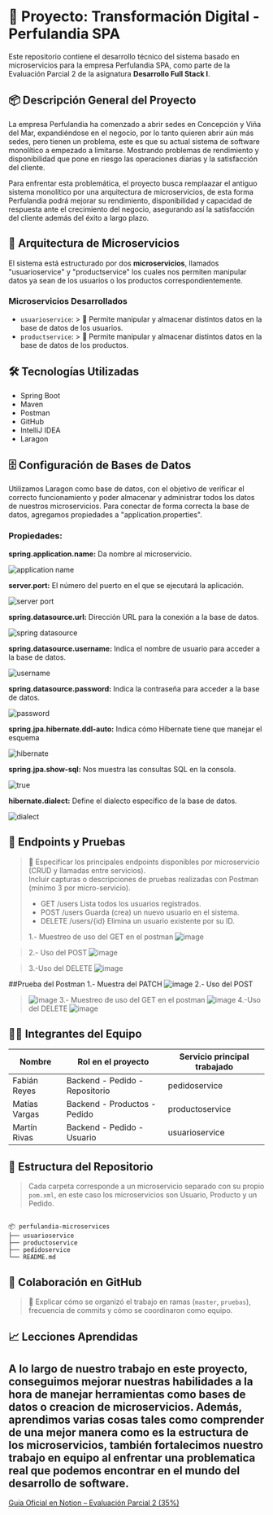 # 🧾 Proyecto: Transformación Digital - Perfulandia SPA


Este repositorio contiene el desarrollo técnico del sistema basado en microservicios para la empresa Perfulandia SPA, como parte de la Evaluación Parcial 2 de la asignatura **Desarrollo Full Stack I**.

## 📦 Descripción General del Proyecto

La empresa Perfulandia ha comenzado a abrir sedes en Concepción y Viña del Mar, expandiéndose en el negocio, por lo tanto quieren abrir aún más sedes, pero tienen un problema, este es que su actual sistema de software monolítico a empezado a limitarse. Mostrando problemas de rendimiento y disponibilidad que pone en riesgo las operaciones diarias y la satisfacción del cliente.

Para enfrentar esta problemática, el proyecto busca remplaazar el antiguo sistema monolítico por una arquitectura de microservicios, de esta forma Perfulandia podrá mejorar su rendimiento, disponibilidad y capacidad de respuesta ante el crecimiento del negocio, asegurando así la satisfacción del cliente además del éxito a largo plazo.

## 🧩 Arquitectura de Microservicios

El sistema está estructurado por dos **microservicios**, llamados "usuarioservice" y "productservice" los cuales nos permiten manipular datos ya sean de los usuarios o los productos correspondientemente.

### Microservicios Desarrollados

- `usuarioservice`: > 📝 Permite manipular y almacenar distintos datos en la base de datos de los usuarios.
- `productservice`: > 📝 Permite manipular y almacenar distintos datos en la base de datos de los productos.

## 🛠️ Tecnologías Utilizadas

* Spring Boot
* Maven
* Postman
* GitHub
* IntelliJ IDEA
* Laragon

## 🗄️ Configuración de Bases de Datos

Utilizamos Laragon como base de datos, con el objetivo de verificar el correcto funcionamiento y poder almacenar y administrar todos los datos de nuestros microservicios.
Para conectar de forma correcta la base de datos, agregamos propiedades a "application.properties".

### Propiedades:

**spring.application.name:** Da nombre al microservicio.

![application name](https://github.com/user-attachments/assets/581f8eec-43a3-4ca8-8b31-824a9bde5e88)

**server.port:** El número del puerto en el que se ejecutará la aplicación.

![server port](https://github.com/user-attachments/assets/ab98275e-c580-416f-80f2-d5a702c4c479)

**spring.datasource.url:** Dirección URL para la conexión a la base de datos.

![spring datasource](https://github.com/user-attachments/assets/ea648c8c-3dba-4b8c-bb55-34bad61a8a9b)

**spring.datasource.username:** Indica el nombre de usuario para acceder a la base de datos.

![username](https://github.com/user-attachments/assets/f08301b6-e703-4528-8df0-a5ac07ca0e02)

**spring.datasource.password:** Indica la contraseña para acceder a la base de datos.

![password](https://github.com/user-attachments/assets/a874f193-a825-4f22-b85c-d8fce4da38f7)

**spring.jpa.hibernate.ddl-auto:** Indica cómo Hibernate tiene que manejar el esquema 

![hibernate](https://github.com/user-attachments/assets/47ba1461-5027-429f-8aa0-74ec4ae568e6)

**spring.jpa.show-sql:** Nos muestra las consultas SQL en la consola.

![true](https://github.com/user-attachments/assets/e87b2622-fd0c-4b97-b80b-1e02694739a7)

**hibernate.dialect:** Define el dialecto específico de la base de datos.

![dialect](https://github.com/user-attachments/assets/ff0e8e8d-ffd4-4bd6-8155-9ceeecc058ed)

## 📮 Endpoints y Pruebas

> 📝 Especificar los principales endpoints disponibles por microservicio (CRUD y llamadas entre servicios).  
> Incluir capturas o descripciones de pruebas realizadas con Postman (mínimo 3 por micro-servicio).
>
> * GET /users Lista todos los usuarios registrados.
> * POST /users Guarda (crea) un nuevo usuario en el sistema.
> * DELETE /users/{id} Elimina un usuario existente por su ID.
>   
>1.- Muestreo de uso del GET en el postman
> ![image](https://github.com/user-attachments/assets/7564d6d5-fc34-4df2-ac83-846f94fa0c33)

> 2.- Uso del POST
> ![image](https://github.com/user-attachments/assets/ca575701-d270-4a5f-9c90-3dba38d20498)

> 3.-Uso del DELETE
> ![image](https://github.com/user-attachments/assets/6b63f74f-928c-466e-b5c7-a5eb617f8d0d)

##Prueba del Postman
1.- Muestra del PATCH
![image](https://github.com/user-attachments/assets/f4924370-84fe-4f15-93b3-d3711a6d2e22)
2.-  Uso del POST
> ![image](https://github.com/user-attachments/assets/ca575701-d270-4a5f-9c90-3dba38d20498)
3.- Muestreo de uso del GET en el postman
> ![image](https://github.com/user-attachments/assets/7564d6d5-fc34-4df2-ac83-846f94fa0c33)
4.-Uso del DELETE
> ![image](https://github.com/user-attachments/assets/6b63f74f-928c-466e-b5c7-a5eb617f8d0d)



## 🧑‍💻 Integrantes del Equipo

| Nombre                  | Rol en el proyecto                | Servicio principal trabajado |
|-------------------------|-----------------------------------|------------------------------|
| Fabián Reyes            |  Backend - Pedido - Repositorio   | pedidoservice                |
| Matías Vargas           |  Backend - Productos - Pedido     | productoservice              |
| Martín Rivas            |  Backend - Pedido - Usuario       | usuarioservice               |

## 📂 Estructura del Repositorio

> Cada carpeta corresponde a un microservicio separado con su propio `pom.xml`, en este caso los microservicios son Usuario, Producto y un Pedido.

```

📦 perfulandia-microservices
├── usuarioservice
├── productoservice
├── pedidoservice 
└── README.md

```

## 👥 Colaboración en GitHub

> 📝 Explicar cómo se organizó el trabajo en ramas (`master`, `pruebas`), frecuencia de commits y cómo se coordinaron como equipo.

## 📈 Lecciones Aprendidas
A lo largo de nuestro trabajo en este proyecto, conseguimos mejorar nuestras habilidades a la hora de manejar herramientas como bases de datos o creacion de microservicios. 
Además, aprendimos varias cosas tales como comprender de una mejor manera como es la estructura de los microservicios, también fortalecimos nuestro trabajo en equipo al enfrentar una problematica real que podemos encontrar en el mundo del desarrollo de software.
---

[Guía Oficial en Notion – Evaluación Parcial 2 (35%)](https://quilt-canary-969.notion.site/Gu-a-Oficial-Evaluaci-n-Parcial-2-35-1f75b3c4e31280aaab79c9a71f1cfb7b?pvs=4)

